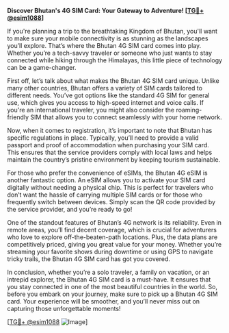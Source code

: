 **Discover Bhutan's 4G SIM Card: Your Gateway to Adventure! [[TG💪+ @esim1088](https://t.me/s/esim1088)]**

If you're planning a trip to the breathtaking Kingdom of Bhutan, you'll want to make sure your mobile connectivity is as stunning as the landscapes you’ll explore. That’s where the Bhutan 4G SIM card comes into play. Whether you’re a tech-savvy traveler or someone who just wants to stay connected while hiking through the Himalayas, this little piece of technology can be a game-changer.

First off, let’s talk about what makes the Bhutan 4G SIM card unique. Unlike many other countries, Bhutan offers a variety of SIM cards tailored to different needs. You’ve got options like the standard 4G SIM for general use, which gives you access to high-speed internet and voice calls. If you're an international traveler, you might also consider the roaming-friendly SIM that allows you to connect seamlessly with your home network. 

Now, when it comes to registration, it’s important to note that Bhutan has specific regulations in place. Typically, you’ll need to provide a valid passport and proof of accommodation when purchasing your SIM card. This ensures that the service providers comply with local laws and helps maintain the country’s pristine environment by keeping tourism sustainable. 

For those who prefer the convenience of eSIMs, the Bhutan 4G eSIM is another fantastic option. An eSIM allows you to activate your SIM card digitally without needing a physical chip. This is perfect for travelers who don’t want the hassle of carrying multiple SIM cards or for those who frequently switch between devices. Simply scan the QR code provided by the service provider, and you’re ready to go!

One of the standout features of Bhutan’s 4G network is its reliability. Even in remote areas, you’ll find decent coverage, which is crucial for adventurers who love to explore off-the-beaten-path locations. Plus, the data plans are competitively priced, giving you great value for your money. Whether you’re streaming your favorite shows during downtime or using GPS to navigate tricky trails, the Bhutan 4G SIM card has got you covered.

In conclusion, whether you’re a solo traveler, a family on vacation, or an intrepid explorer, the Bhutan 4G SIM card is a must-have. It ensures that you stay connected in one of the most beautiful countries in the world. So, before you embark on your journey, make sure to pick up a Bhutan 4G SIM card. Your experience will be smoother, and you’ll never miss out on capturing those unforgettable moments!

[[TG💪+ @esim1088](https://t.me/s/esim1088) ![Image](https://i.postimg.cc/Y0z9fWf4/image.png)]